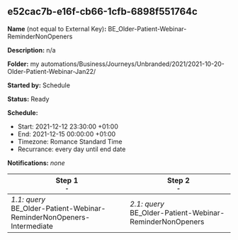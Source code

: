 ## e52cac7b-e16f-cb66-1cfb-6898f551764c

**Name** (not equal to External Key)**:** BE_Older-Patient-Webinar-ReminderNonOpeners

**Description:** n/a

**Folder:** my automations/Business/Journeys/Unbranded/2021/2021-10-20-Older-Patient-Webinar-Jan22/

**Started by:** Schedule

**Status:** Ready

**Schedule:**

* Start: 2021-12-12 23:30:00 +01:00
* End: 2021-12-15 00:00:00 +01:00
* Timezone: Romance Standard Time
* Recurrance: every day until end date

**Notifications:** _none_


| Step 1<br>_<small>-</small>_ | Step 2<br>_<small>-</small>_ |
| --- | --- |
| _1.1: query_<br>BE_Older-Patient-Webinar-ReminderNonOpeners-Intermediate | _2.1: query_<br>BE_Older-Patient-Webinar-ReminderNonOpeners |
